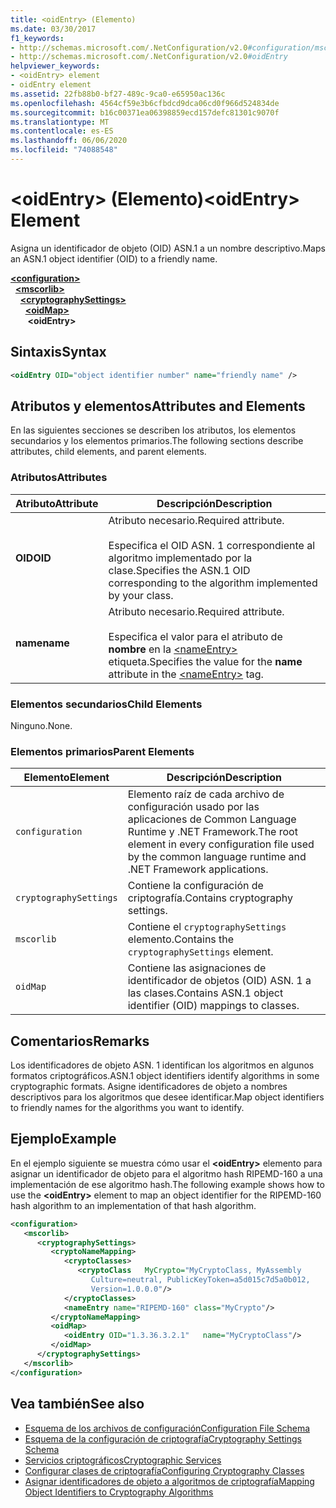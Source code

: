 ```yaml
---
title: <oidEntry> (Elemento)
ms.date: 03/30/2017
f1_keywords:
- http://schemas.microsoft.com/.NetConfiguration/v2.0#configuration/mscorlib/cryptographySettings/oidMap/oidEntry
- http://schemas.microsoft.com/.NetConfiguration/v2.0#oidEntry
helpviewer_keywords:
- <oidEntry> element
- oidEntry element
ms.assetid: 22fb88b0-bf27-489c-9ca0-e65950ac136c
ms.openlocfilehash: 4564cf59e3b6cfbdcd9dca06cd0f966d524834de
ms.sourcegitcommit: b16c00371ea06398859ecd157defc81301c9070f
ms.translationtype: MT
ms.contentlocale: es-ES
ms.lasthandoff: 06/06/2020
ms.locfileid: "74088548"
---
```

# <a name="oidentry-element"></a><span data-ttu-id="bdef1-102">\<oidEntry> (Elemento)</span><span class="sxs-lookup"><span data-stu-id="bdef1-102">\<oidEntry> Element</span></span>
<span data-ttu-id="bdef1-103">Asigna un identificador de objeto (OID) ASN.1 a un nombre descriptivo.</span><span class="sxs-lookup"><span data-stu-id="bdef1-103">Maps an ASN.1 object identifier (OID) to a friendly name.</span></span>  

[**\<configuration>**](../configuration-element.md)\
&nbsp;&nbsp;[**\<mscorlib>**](mscorlib-element-for-cryptography-settings.md)\
&nbsp;&nbsp;&nbsp;&nbsp;[**\<cryptographySettings>**](cryptographysettings-element.md)\
&nbsp;&nbsp;&nbsp;&nbsp;&nbsp;&nbsp;[**\<oidMap>**](oidmap-element.md)\
&nbsp;&nbsp;&nbsp;&nbsp;&nbsp;&nbsp;&nbsp;**\<oidEntry>**

## <a name="syntax"></a><span data-ttu-id="bdef1-104">Sintaxis</span><span class="sxs-lookup"><span data-stu-id="bdef1-104">Syntax</span></span>  
  
```xml  
<oidEntry OID="object identifier number" name="friendly name" />  
```  
  
## <a name="attributes-and-elements"></a><span data-ttu-id="bdef1-105">Atributos y elementos</span><span class="sxs-lookup"><span data-stu-id="bdef1-105">Attributes and Elements</span></span>  
 <span data-ttu-id="bdef1-106">En las siguientes secciones se describen los atributos, los elementos secundarios y los elementos primarios.</span><span class="sxs-lookup"><span data-stu-id="bdef1-106">The following sections describe attributes, child elements, and parent elements.</span></span>  
  
### <a name="attributes"></a><span data-ttu-id="bdef1-107">Atributos</span><span class="sxs-lookup"><span data-stu-id="bdef1-107">Attributes</span></span>  
  
|<span data-ttu-id="bdef1-108">Atributo</span><span class="sxs-lookup"><span data-stu-id="bdef1-108">Attribute</span></span>|<span data-ttu-id="bdef1-109">Descripción</span><span class="sxs-lookup"><span data-stu-id="bdef1-109">Description</span></span>|  
|---------------|-----------------|  
|<span data-ttu-id="bdef1-110">**OID**</span><span class="sxs-lookup"><span data-stu-id="bdef1-110">**OID**</span></span>|<span data-ttu-id="bdef1-111">Atributo necesario.</span><span class="sxs-lookup"><span data-stu-id="bdef1-111">Required attribute.</span></span><br /><br /> <span data-ttu-id="bdef1-112">Especifica el OID ASN. 1 correspondiente al algoritmo implementado por la clase.</span><span class="sxs-lookup"><span data-stu-id="bdef1-112">Specifies the ASN.1 OID corresponding to the algorithm implemented by your class.</span></span>|  
|<span data-ttu-id="bdef1-113">**name**</span><span class="sxs-lookup"><span data-stu-id="bdef1-113">**name**</span></span>|<span data-ttu-id="bdef1-114">Atributo necesario.</span><span class="sxs-lookup"><span data-stu-id="bdef1-114">Required attribute.</span></span><br /><br /> <span data-ttu-id="bdef1-115">Especifica el valor para el atributo de **nombre** en la [\<nameEntry>](nameentry-element.md) etiqueta.</span><span class="sxs-lookup"><span data-stu-id="bdef1-115">Specifies the value for the **name** attribute in the [\<nameEntry>](nameentry-element.md) tag.</span></span>|  
  
### <a name="child-elements"></a><span data-ttu-id="bdef1-116">Elementos secundarios</span><span class="sxs-lookup"><span data-stu-id="bdef1-116">Child Elements</span></span>  
 <span data-ttu-id="bdef1-117">Ninguno.</span><span class="sxs-lookup"><span data-stu-id="bdef1-117">None.</span></span>  
  
### <a name="parent-elements"></a><span data-ttu-id="bdef1-118">Elementos primarios</span><span class="sxs-lookup"><span data-stu-id="bdef1-118">Parent Elements</span></span>  
  
|<span data-ttu-id="bdef1-119">Elemento</span><span class="sxs-lookup"><span data-stu-id="bdef1-119">Element</span></span>|<span data-ttu-id="bdef1-120">Descripción</span><span class="sxs-lookup"><span data-stu-id="bdef1-120">Description</span></span>|  
|-------------|-----------------|  
|`configuration`|<span data-ttu-id="bdef1-121">Elemento raíz de cada archivo de configuración usado por las aplicaciones de Common Language Runtime y .NET Framework.</span><span class="sxs-lookup"><span data-stu-id="bdef1-121">The root element in every configuration file used by the common language runtime and .NET Framework applications.</span></span>|  
|`cryptographySettings`|<span data-ttu-id="bdef1-122">Contiene la configuración de criptografía.</span><span class="sxs-lookup"><span data-stu-id="bdef1-122">Contains cryptography settings.</span></span>|  
|`mscorlib`|<span data-ttu-id="bdef1-123">Contiene el `cryptographySettings` elemento.</span><span class="sxs-lookup"><span data-stu-id="bdef1-123">Contains the `cryptographySettings` element.</span></span>|  
|`oidMap`|<span data-ttu-id="bdef1-124">Contiene las asignaciones de identificador de objetos (OID) ASN. 1 a las clases.</span><span class="sxs-lookup"><span data-stu-id="bdef1-124">Contains ASN.1 object identifier (OID) mappings to classes.</span></span>|  
  
## <a name="remarks"></a><span data-ttu-id="bdef1-125">Comentarios</span><span class="sxs-lookup"><span data-stu-id="bdef1-125">Remarks</span></span>  
 <span data-ttu-id="bdef1-126">Los identificadores de objeto ASN. 1 identifican los algoritmos en algunos formatos criptográficos.</span><span class="sxs-lookup"><span data-stu-id="bdef1-126">ASN.1 object identifiers identify algorithms in some cryptographic formats.</span></span> <span data-ttu-id="bdef1-127">Asigne identificadores de objeto a nombres descriptivos para los algoritmos que desee identificar.</span><span class="sxs-lookup"><span data-stu-id="bdef1-127">Map object identifiers to friendly names for the algorithms you want to identify.</span></span>  
  
## <a name="example"></a><span data-ttu-id="bdef1-128">Ejemplo</span><span class="sxs-lookup"><span data-stu-id="bdef1-128">Example</span></span>  
 <span data-ttu-id="bdef1-129">En el ejemplo siguiente se muestra cómo usar el **\<oidEntry>** elemento para asignar un identificador de objeto para el algoritmo hash RIPEMD-160 a una implementación de ese algoritmo hash.</span><span class="sxs-lookup"><span data-stu-id="bdef1-129">The following example shows how to use the **\<oidEntry>** element to map an object identifier for the RIPEMD-160 hash algorithm to an implementation of that hash algorithm.</span></span>  
  
```xml  
<configuration>  
   <mscorlib>  
      <cryptographySettings>  
         <cryptoNameMapping>  
            <cryptoClasses>  
               <cryptoClass   MyCrypto="MyCryptoClass, MyAssembly  
                  Culture=neutral, PublicKeyToken=a5d015c7d5a0b012,  
                  Version=1.0.0.0"/>  
            </cryptoClasses>  
            <nameEntry name="RIPEMD-160" class="MyCrypto"/>  
         </cryptoNameMapping>  
         <oidMap>  
            <oidEntry OID="1.3.36.3.2.1"   name="MyCryptoClass"/>  
         </oidMap>  
      </cryptographySettings>  
   </mscorlib>  
</configuration>  
```  
  
## <a name="see-also"></a><span data-ttu-id="bdef1-130">Vea también</span><span class="sxs-lookup"><span data-stu-id="bdef1-130">See also</span></span>

- [<span data-ttu-id="bdef1-131">Esquema de los archivos de configuración</span><span class="sxs-lookup"><span data-stu-id="bdef1-131">Configuration File Schema</span></span>](../index.md)
- [<span data-ttu-id="bdef1-132">Esquema de la configuración de criptografía</span><span class="sxs-lookup"><span data-stu-id="bdef1-132">Cryptography Settings Schema</span></span>](index.md)
- [<span data-ttu-id="bdef1-133">Servicios criptográficos</span><span class="sxs-lookup"><span data-stu-id="bdef1-133">Cryptographic Services</span></span>](../../../../standard/security/cryptographic-services.md)
- [<span data-ttu-id="bdef1-134">Configurar clases de criptografía</span><span class="sxs-lookup"><span data-stu-id="bdef1-134">Configuring Cryptography Classes</span></span>](../../configure-cryptography-classes.md)
- [<span data-ttu-id="bdef1-135">Asignar identificadores de objeto a algoritmos de criptografía</span><span class="sxs-lookup"><span data-stu-id="bdef1-135">Mapping Object Identifiers to Cryptography Algorithms</span></span>](../../map-object-identifiers-to-cryptography-algorithms.md)
